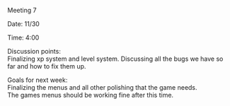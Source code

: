 Meeting 7  

Date: 11/30  

Time: 4:00  

Discussion points:  
Finalizing xp system and level system. 
Discussing all the bugs we have so far and how to fix them up.  

Goals for next week:  
Finalizing the menus and all other polishing that the game needs.  
The games menus should be working fine after this time. 

